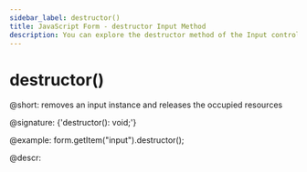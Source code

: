 ```yaml
---
sidebar_label: destructor()
title: JavaScript Form - destructor Input Method 
description: You can explore the destructor method of the Input control of Form in the documentation of the DHTMLX JavaScript UI library. Browse developer guides and API reference, try out code examples and live demos, and download a free 30-day evaluation version of DHTMLX Suite.
---
```


# destructor()

@short: removes an input instance and releases the occupied resources

@signature: {'destructor(): void;'}

@example:
form.getItem("input").destructor();

@descr: